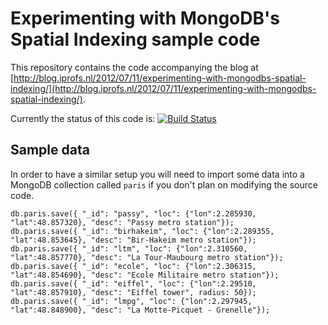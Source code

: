 Experimenting with MongoDB's Spatial Indexing sample code
=========================================================

This repository contains the code accompanying the blog at [http://blog.iprofs.nl/2012/07/11/experimenting-with-mongodbs-spatial-indexing/](http://blog.iprofs.nl/2012/07/11/experimenting-with-mongodbs-spatial-indexing/).

Currently the status of this code is: [![Build Status](https://travis-ci.org/dgressmann/mongodb-geo-test.png?branch=master)](https://travis-ci.org/dgressmann/mongodb-geo-test)

Sample data
-----------
In order to have a similar setup you will need to import some data into a MongoDB collection called `paris` if you don't plan on modifying the source code.

    db.paris.save({ "_id": "passy", "loc": {"lon":2.285930, "lat":48.857320}, "desc": "Passy metro station"});
    db.paris.save({ "_id": "birhakeim", "loc": {"lon":2.289355, "lat":48.853645}, "desc": "Bir-Hakeim metro station"});
    db.paris.save({ "_id": "ltm", "loc": {"lon":2.310560, "lat":48.857770}, "desc": "La Tour-Maubourg metro station"});
    db.paris.save({ "_id": "ecole", "loc": {"lon":2.306315, "lat":48.854690}, "desc": "Ecole Militaire metro station"});
    db.paris.save({ "_id": "eiffel", "loc": {"lon":2.29510, "lat":48.857910}, "desc": "Eiffel tower", radius: 50});
    db.paris.save({ "_id": "lmpg", "loc": {"lon":2.297945, "lat":48.848900}, "desc": "La Motte-Picquet - Grenelle"});

